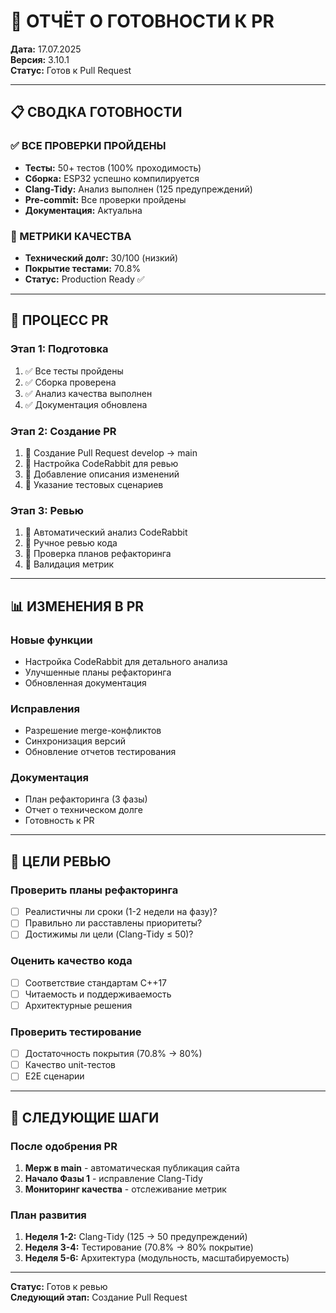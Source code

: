# 🚀 ОТЧЁТ О ГОТОВНОСТИ К PR

**Дата:** 17.07.2025  
**Версия:** 3.10.1  
**Статус:** Готов к Pull Request

---

## 📋 СВОДКА ГОТОВНОСТИ

### ✅ ВСЕ ПРОВЕРКИ ПРОЙДЕНЫ
- **Тесты:** 50+ тестов (100% проходимость)
- **Сборка:** ESP32 успешно компилируется
- **Clang-Tidy:** Анализ выполнен (125 предупреждений)
- **Pre-commit:** Все проверки пройдены
- **Документация:** Актуальна

### 🎯 МЕТРИКИ КАЧЕСТВА
- **Технический долг:** 30/100 (низкий)
- **Покрытие тестами:** 70.8%
- **Статус:** Production Ready ✅

---

## 🔄 ПРОЦЕСС PR

### Этап 1: Подготовка
1. ✅ Все тесты пройдены
2. ✅ Сборка проверена
3. ✅ Анализ качества выполнен
4. ✅ Документация обновлена

### Этап 2: Создание PR
1. 🔄 Создание Pull Request develop → main
2. 🔄 Настройка CodeRabbit для ревью
3. 🔄 Добавление описания изменений
4. 🔄 Указание тестовых сценариев

### Этап 3: Ревью
1. 🔄 Автоматический анализ CodeRabbit
2. 🔄 Ручное ревью кода
3. 🔄 Проверка планов рефакторинга
4. 🔄 Валидация метрик

---

## 📊 ИЗМЕНЕНИЯ В PR

### Новые функции
- Настройка CodeRabbit для детального анализа
- Улучшенные планы рефакторинга
- Обновленная документация

### Исправления
- Разрешение merge-конфликтов
- Синхронизация версий
- Обновление отчетов тестирования

### Документация
- План рефакторинга (3 фазы)
- Отчет о техническом долге
- Готовность к PR

---

## 🎯 ЦЕЛИ РЕВЬЮ

### Проверить планы рефакторинга
- [ ] Реалистичны ли сроки (1-2 недели на фазу)?
- [ ] Правильно ли расставлены приоритеты?
- [ ] Достижимы ли цели (Clang-Tidy ≤ 50)?

### Оценить качество кода
- [ ] Соответствие стандартам C++17
- [ ] Читаемость и поддерживаемость
- [ ] Архитектурные решения

### Проверить тестирование
- [ ] Достаточность покрытия (70.8% → 80%)
- [ ] Качество unit-тестов
- [ ] E2E сценарии

---

## 🚀 СЛЕДУЮЩИЕ ШАГИ

### После одобрения PR
1. **Мерж в main** - автоматическая публикация сайта
2. **Начало Фазы 1** - исправление Clang-Tidy
3. **Мониторинг качества** - отслеживание метрик

### План развития
1. **Неделя 1-2:** Clang-Tidy (125 → 50 предупреждений)
2. **Неделя 3-4:** Тестирование (70.8% → 80% покрытие)
3. **Неделя 5-6:** Архитектура (модульность, масштабируемость)

---

**Статус:** Готов к ревью  
**Следующий этап:** Создание Pull Request 